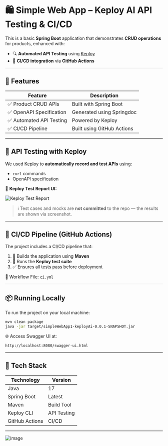 
# 🛍️ Simple Web App – Keploy AI API Testing & CI/CD

This is a basic **Spring Boot** application that demonstrates **CRUD operations** for products, enhanced with:

- 🔍 **Automated API Testing** using [Keploy](https://keploy.io/)
- 🚀 **CI/CD integration** via **GitHub Actions**

---

## 📌 Features

| Feature                            | Description                                               |
|------------------------------------|-----------------------------------------------------------|
| ✅ Product CRUD APIs               | Built with Spring Boot                                    |
| ✅ OpenAPI Specification           | Generated using Springdoc                                 |
| ✅ Automated API Testing           | Powered by Keploy                                         |
| ✅ CI/CD Pipeline                  | Built using GitHub Actions                                |

---

## 🧪 API Testing with Keploy

We used [Keploy](https://keploy.io) to **automatically record and test APIs** using:

- `curl` commands
- OpenAPI specification

📸 **Keploy Test Report UI:**

![Keploy Test Report](assets/keploy-test.png)

> ℹ️ Test cases and mocks are **not committed** to the repo — the results are shown via screenshot.

---

## 🔁 CI/CD Pipeline (GitHub Actions)

The project includes a CI/CD pipeline that:

1. 🔨 Builds the application using **Maven**
2. 🧪 Runs the **Keploy test suite**
3. ✅ Ensures all tests pass before deployment

📂 Workflow File: [`ci.yml`](.github/workflows/ci.yml)

---

## 📦 Running Locally

To run the project on your local machine:

```bash
mvn clean package
java -jar target/simpleWebApp1-keployAi-0.0.1-SNAPSHOT.jar
````

🌐 Access Swagger UI at:

```
http://localhost:8080/swagger-ui.html
```

---

## 🧰 Tech Stack

| Technology     | Version     |
| -------------- | ----------- |
| Java           | 17          |
| Spring Boot    | Latest      |
| Maven          | Build Tool  |
| Keploy CLI     | API Testing |
| GitHub Actions | CI/CD       |

---









![image](https://github.com/user-attachments/assets/2c85bcff-f8fa-43b0-b9f1-963af2332a09)









